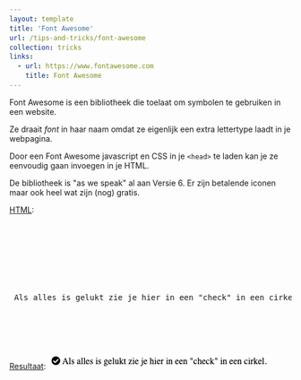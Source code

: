 ```yaml
---
layout: template
title: 'Font Awesome'
url: /tips-and-tricks/font-awesome
collection: tricks
links:
  - url: https://www.fontawesome.com
    title: Font Awesome
---
```

Font Awesome is een bibliotheek die toelaat om symbolen te gebruiken in een website. 

Ze draait <em>font</em> in haar naam omdat ze eigenlijk een extra lettertype laadt in je webpagina.

Door een Font Awesome javascript en CSS in je <code>&lt;head&gt;</code> te laden kan je ze eenvoudig gaan invoegen in je HTML.

De bibliotheek is "as we speak" al aan Versie 6. Er zijn betalende iconen maar ook heel wat zijn (nog) gratis.

<u>HTML</u>:
<pre data-enlighter-theme="beyond" data-enlighter-language="html">
<html>
  <head>
    <script src="https://kit.fontawesome.com/2d03a6046d.js"></script>
  </head>
  <body>
    <p><i class="fas fa-check-circle"></i> Als alles is gelukt zie je hier in een "check" in een cirkel.</p>
    
  </body>
</html>
</pre>

<u>Resultaat</u>:
<img src="images/font_awesome_check.png" />